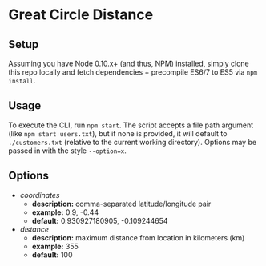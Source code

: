 
# Great Circle Distance

## Setup

Assuming you have Node 0.10.x+ (and thus, NPM) installed, simply clone this repo
locally and fetch dependencies + precompile ES6/7 to ES5 via `npm install`.

## Usage

To execute the CLI, run `npm start`. The script accepts a file path
argument (like `npm start users.txt`), but if none is provided, it will
default to `./customers.txt` (relative to the current working directory).
Options may be passed in with the style `--option=x`.

## Options

* _coordinates_
  * __description:__ comma-separated latitude/longitude pair
  * __example:__ 0.9, -0.44
  * __default:__ 0.930927180905, -0.109244654
* _distance_
  * __description:__ maximum distance from location in kilometers (km)
  * __example:__ 355
  * __default:__ 100
